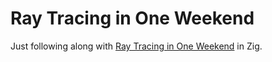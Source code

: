 # Ray Tracing in One Weekend

Just following along with [Ray Tracing in One Weekend](https://raytracing.github.io) in Zig.
